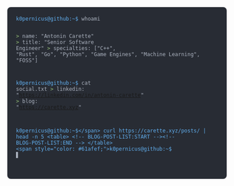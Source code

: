 <div style="background-color: #282c34; border-radius: 8px; padding: 20px; font-family: 'Courier New', Courier, monospace; color: #abb2bf;">
  <pre style="margin: 0; white-space: pre-wrap;"><code><span style="color: #61afef;">k0pernicus@github:~$</span> whoami

<span style="color: #98c379;">&gt;</span> name: "Antonin Carette"
<span style="color: #98c379;">&gt;</span> title: "Senior Software Engineer"
<span style="color: #98c379;">&gt;</span> specialties:  ["C++", "Rust", "Go", "Python", "Game Engines", "Machine Learning", "FOSS"]

<span style="color: #61afef;">k0pernicus@github:~$</span> cat social.txt
<span style="color: #98c379;">&gt;</span> linkedin: "<a href="https://linkedin.com/in/antonin-carette" target="_blank" style="color: #c678dd; text-decoration: underline;">https://linkedin.com/in/antonin-carette</a>"
<span style="color: #98c379;">&gt;</span> blog:     "<a href="https://carette.xyz" target="_blank" style="color: #c678dd; text-decoration: underline;">https://carette.xyz</a>"

<span style="color: #61afef;">k0pernicus@github:~$</span> curl https://carette.xyz/posts/ | head -n 5 <table> <!-- BLOG-POST-LIST:START --><!-- BLOG-POST-LIST:END --> </table>
<span style="color: #61afef;">k0pernicus@github:~$</span> <span style="animation: blink 1s step-end infinite;">▋</span></code></pre>
</div>
